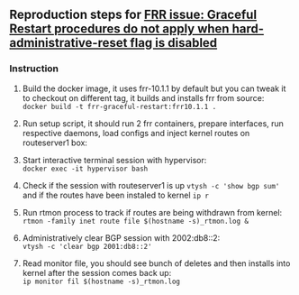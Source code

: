 ## Reproduction steps for [FRR issue: Graceful Restart procedures do not apply when hard-administrative-reset flag is disabled](https://track.akamai.com/jira/browse/PAR3-161)


### Instruction

1. Build the docker image, it uses frr-10.1.1 by default but you can tweak it to checkout on different tag, it builds and installs frr from source:<br>
`docker build -t frr-graceful-restart:frr10.1.1 .`

2. Run setup script, it should run 2 frr containers, prepare interfaces, run respective daemons, load configs and inject kernel routes on routeserver1 box:<br>

3. Start interactive terminal session with hypervisor:<br>
`docker exec -it hypervisor bash`

4. Check if the session with routeserver1 is up `vtysh -c 'show bgp sum'` and if the routes have been instaled to kernel `ip r`

5. Run rtmon process to track if routes are being withdrawn from kernel:<br>
`rtmon -family inet route file $(hostname -s)_rtmon.log &`

6. Administratively clear BGP session with 2002:db8::2:<br>
`vtysh -c 'clear bgp 2001:db8::2'`

7. Read monitor file, you should see bunch of deletes and then installs into kernel after the session comes back up:<br>
`ip monitor fil $(hostname -s)_rtmon.log`
